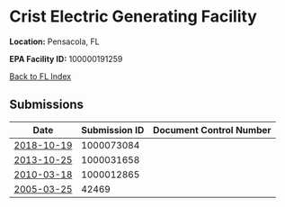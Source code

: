 # Crist Electric Generating Facility

**Location:** Pensacola, FL

**EPA Facility ID:** 100000191259

[Back to FL Index](../../index.md)

## Submissions

| Date | Submission ID | Document Control Number |
|------|--------------|-------------------------|
| [2018-10-19](submissions/1000073084.md) | 1000073084 |  |
| [2013-10-25](submissions/1000031658.md) | 1000031658 |  |
| [2010-03-18](submissions/1000012865.md) | 1000012865 |  |
| [2005-03-25](submissions/42469.md) | 42469 |  |
